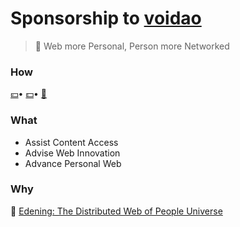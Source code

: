 # Sponsorship to [voidao](https://github.com/voidao)

> :whale: Web more Personal, Person more Networked


### How

[:yen:](#how)• [:dollar:](#how)• [:love_letter:](mailto:henryma@edening.cn)

### What

* Assist Content Access
* Advise Web Innovation
* Advance Personal Web

### Why

:house_with_garden:  [Edening: The Distributed Web of People Universe](https://one.edening.net)
